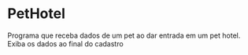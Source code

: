 # PetHotel
Programa que receba dados de um pet ao dar entrada em um pet hotel. Exiba os dados ao final do cadastro
